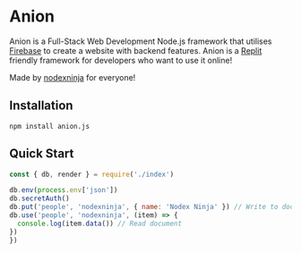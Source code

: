 # Anion
Anion is a Full-Stack Web Development Node.js framework that utilises [Firebase](https://firebase.google.com) to create a website with backend features. Anion is a [Replit](https://repl.it) friendly framework for developers who want to use it online!

Made by [nodexninja](https://github.com/nodexninja) for everyone!

## Installation
`npm install anion.js`

## Quick Start
```js
const { db, render } = require('./index')

db.env(process.env['json'])
db.secretAuth()
db.put('people', 'nodexninja', { name: 'Nodex Ninja' }) // Write to document
db.use('people', 'nodexninja', (item) => {
  console.log(item.data()) // Read document
})
})
```